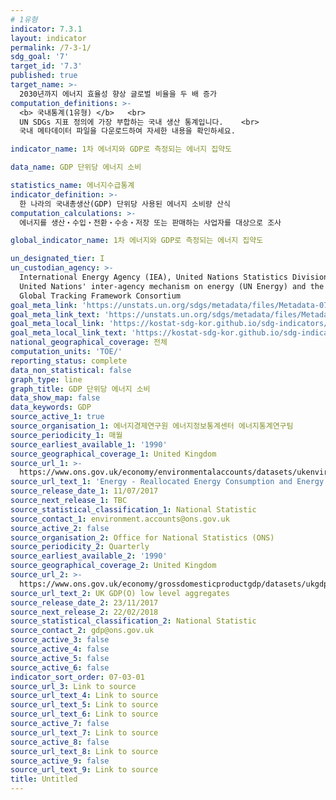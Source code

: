 ```yaml
---
# 1유형 
indicator: 7.3.1
layout: indicator
permalink: /7-3-1/
sdg_goal: '7'
target_id: '7.3'
published: true
target_name: >-
  2030년까지 에너지 효율성 향상 글로벌 비율을 두 배 증가
computation_definitions: >-
  <b> 국내통계(1유형) </b>   <br>
  UN SDGs 지표 정의에 가장 부합하는 국내 생산 통계입니다.    <br>
  국내 메타데이터 파일을 다운로드하여 자세한 내용을 확인하세요.

indicator_name: 1차 에너지와 GDP로 측정되는 에너지 집약도

data_name: GDP 단위당 에너지 소비

statistics_name: 에너지수급통계
indicator_definition: >-
  한 나라의 국내총생산(GDP) 단위당 사용된 에너지 소비량 산식
computation_calculations: >-
  에너지를 생산‧수입‧전환‧수송‧저장 또는 판매하는 사업자를 대상으로 조사

global_indicator_name: 1차 에너지와 GDP로 측정되는 에너지 집약도

un_designated_tier: I
un_custodian_agency: >-
  International Energy Agency (IEA), United Nations Statistics Division (UNSD),
  United Nations' inter-agency mechanism on energy (UN Energy) and the SE4ALL
  Global Tracking Framework Consortium
goal_meta_link: 'https://unstats.un.org/sdgs/metadata/files/Metadata-07-03-01.pdf'
goal_meta_link_text: 'https://unstats.un.org/sdgs/metadata/files/Metadata-07-03-01.pdf'
goal_meta_local_link: 'https://kostat-sdg-kor.github.io/sdg-indicators/public/data/Metadata-07-03-01_KOR.pdf'
goal_meta_local_link_text: 'https://kostat-sdg-kor.github.io/sdg-indicators/public/data/Metadata-07-03-01_KOR.pdf'
national_geographical_coverage: 전체
computation_units: 'TOE/'
reporting_status: complete
data_non_statistical: false
graph_type: line
graph_title: GDP 단위당 에너지 소비
data_show_map: false
data_keywords: GDP
source_active_1: true
source_organisation_1: 에너지경제연구원 에너지정보통계센터 에너지통계연구팀
source_periodicity_1: 매월
source_earliest_available_1: '1990'
source_geographical_coverage_1: United Kingdom
source_url_1: >-
  https://www.ons.gov.uk/economy/environmentalaccounts/datasets/ukenvironmentalaccountsenergyreallocatedenergyconsumptionandenergyintensityunitedkingdom
source_url_text_1: 'Energy - Reallocated Energy Consumption and Energy Intensity, United Kingdom'
source_release_date_1: 11/07/2017
source_next_release_1: TBC
source_statistical_classification_1: National Statistic
source_contact_1: environment.accounts@ons.gov.uk
source_active_2: false
source_organisation_2: Office for National Statistics (ONS)
source_periodicity_2: Quarterly
source_earliest_available_2: '1990'
source_geographical_coverage_2: United Kingdom
source_url_2: >-
  https://www.ons.gov.uk/economy/grossdomesticproductgdp/datasets/ukgdpolowlevelaggregates
source_url_text_2: UK GDP(O) low level aggregates
source_release_date_2: 23/11/2017
source_next_release_2: 22/02/2018
source_statistical_classification_2: National Statistic
source_contact_2: gdp@ons.gov.uk
source_active_3: false
source_active_4: false
source_active_5: false
source_active_6: false
indicator_sort_order: 07-03-01
source_url_3: Link to source
source_url_text_4: Link to source
source_url_text_5: Link to source
source_url_text_6: Link to source
source_active_7: false
source_url_text_7: Link to source
source_active_8: false
source_url_text_8: Link to source
source_active_9: false
source_url_text_9: Link to source
title: Untitled
---
```


